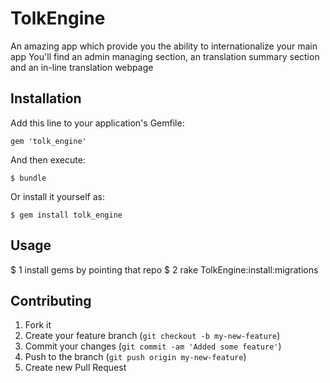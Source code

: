 # TolkEngine

An amazing app which provide you the ability to internationalize your main app
You'll find an admin managing section, an translation summary section and an in-line translation webpage

## Installation

Add this line to your application's Gemfile:

    gem 'tolk_engine'

And then execute:

    $ bundle

Or install it yourself as:

    $ gem install tolk_engine

## Usage

  $ 1 install gems by pointing that repo
  $ 2 rake TolkEngine:install:migrations

## Contributing

1. Fork it
2. Create your feature branch (`git checkout -b my-new-feature`)
3. Commit your changes (`git commit -am 'Added some feature'`)
4. Push to the branch (`git push origin my-new-feature`)
5. Create new Pull Request
